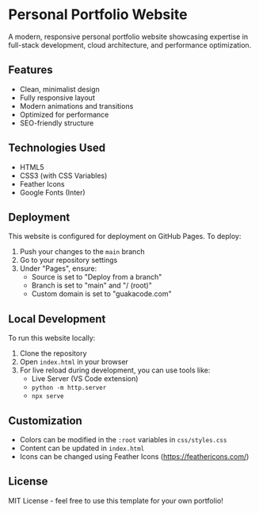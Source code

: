 # Personal Portfolio Website

A modern, responsive personal portfolio website showcasing expertise in full-stack development, cloud architecture, and performance optimization.

## Features

- Clean, minimalist design
- Fully responsive layout
- Modern animations and transitions
- Optimized for performance
- SEO-friendly structure

## Technologies Used

- HTML5
- CSS3 (with CSS Variables)
- Feather Icons
- Google Fonts (Inter)

## Deployment

This website is configured for deployment on GitHub Pages. To deploy:

1. Push your changes to the `main` branch
2. Go to your repository settings
3. Under "Pages", ensure:
   - Source is set to "Deploy from a branch"
   - Branch is set to "main" and "/ (root)"
   - Custom domain is set to "guakacode.com"

## Local Development

To run this website locally:

1. Clone the repository
2. Open `index.html` in your browser
3. For live reload during development, you can use tools like:
   - Live Server (VS Code extension)
   - `python -m http.server`
   - `npx serve`

## Customization

- Colors can be modified in the `:root` variables in `css/styles.css`
- Content can be updated in `index.html`
- Icons can be changed using Feather Icons (https://feathericons.com/)

## License

MIT License - feel free to use this template for your own portfolio!